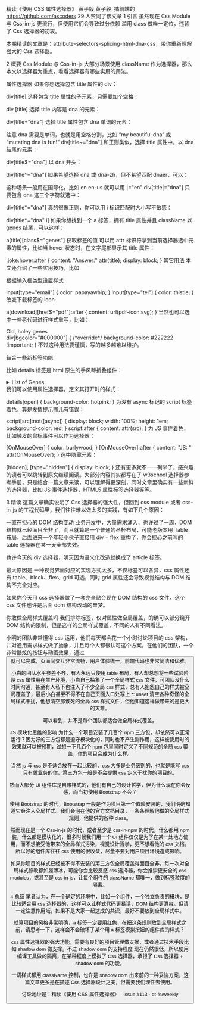 精读《使用 CSS 属性选择器》
黄子毅
黄子毅
​
搞前端的 https://github.com/ascoders
29 人赞同了该文章
1 引言
虽然现在 Css Module 与 Css-in-js 更流行，但使用它们会导致过分依赖 滥用 class 做唯一定位，违背了 Css 选择器的初衷。

本期精读的文章是：attribute-selectors-splicing-html-dna-css，带你重新理解强大的 Css 选择器。

2 概要
Css Module 与 Css-in-js 大部分场景使用 className 作为选择器，那么本文以选择器为重点，看看选择器有哪些实用的用法。

属性选择器
如果你想选择包含 title 属性的 div：

div[title]
选择包含 title 属性的子元素，只需要加个空格：

div [title]
选择 title 内容是 dna 的元素：

div[title="dna"]
选择 title 属性包含 dna 单词的元素：

注意 dna 需要是单词，也就是用空格分割，比如 “my beautiful dna” 或 “mutating dna is fun!”
div[title~="dna"]
和正则类似，选择 title 属性中，以 dna 结尾的元素：

div[title$="dna"]
以 dna 开头：

div[title^="dna"]
如果希望选择 dna 或 dna-zh，但不希望匹配 dnaer，可以：

这种场景一般用在国际化，比如 en en-us 就可以用 |="en"
div[title|="dna"]
只要包含 dna 这三个字符就选中：

div[title*="dna"]
真的很像正则，你可以用 i 标识匹配时大小写不敏感：

div[title*="dna" i]
如果你想找到一个 a 标签，拥有 title 属性并且 className 以 genes 结尾，可以这样：

a[title][class$="genes"]
获取标签的值
可以用 attr 标识符拿到当前选择器选中元素的属性，比如当 hover 状态时，在文字尾部显示其 title 属性：

.joke:hover:after {
  content: "Answer:" attr(title);
  display: block;
}
其它用法
本文还介绍了一些实用技巧，比如

根据输入框类型设置样式

input[type="email"] {
  color: papayawhip;
}
input[type="tel"] {
  color: thistle;
}
改变下载标签的 icon

a[download][href$="pdf"]:after {
  content: url(pdf-icon.svg);
}
当然也可以选中一些老代码进行样式重写，比如：

<div bgcolor="#000000" color="#FFFFFF">Old, holey genes</div>
div[bgcolor="#000000"] {
  /*override*/
  background-color: #222222 !important;
}
不过这种用法要谨慎，写的越多越难以维护。

结合一些新标签功能

比如 details 标签是 html 原生的手风琴折叠组件：

<details> <summary>List of Genes</summary> Roddenberry Hackman </details>
我们可以使用属性选择器，定义其打开时的样式：

details[open] {
  background-color: hotpink;
}
为没有 async 标记的 script 标签着色，算是友情提示哪儿有错误：

script[src]:not([async]) {
  display: block;
  width: 100%;
  height: 1em;
  background-color: red;
}
script:after {
  content: attr(src);
}
为 JS 事件着色，比如触发的鼠标事件可以作为选择器：

[OnMouseOver] {
  color: burlywood;
}
[OnMouseOver]:after {
  content: "JS: " attr(OnMouseOver);
}
选中隐藏元素：

[hidden],
[type="hidden"] {
  display: block;
}
还有更多就不一一列举了，感兴趣的读者可以跳转到原文继续阅读。大部分内容其实都写在了 w3school 选择器参考手册，只是结合一篇文章来读，可以理解得更深刻，同时文章里确实有一些新鲜的选择器，比如 JS 事件选择器，HTML5 属性标签选择器等等。

3 精读
这篇文章确实说明了 Css 选择器的强大性，但回到 css module 或者 css-in-js 的工程代码里，我们往往难以做太多的实践，有如下几个原因：

一直在担心的 DOM 结构变动
业务开发中，大量需求涌入，也许过了一周，DOM 结构就已经面目全非了，而且就算是一个普通的圣杯布局，可能老版本用 Table 布局，后面进来一个年轻小伙子直接用 div + flex 重构了，你会担心之前写的 table 选择器在某一天全部失效。

也许今天的 div 选择器，明天因为语义化改造就换成了 article 标签。

最大原因是 一种视觉界面对应的实现方式太多，不仅标签可以各异，css 属性还有 table、block、flex、grid 可选，同时 grid 属性还会导致视觉结构与 DOM 结构不完全对应。

如果你今天用 css 选择器做了一套完全贴合现在 DOM 结构的 css 文件，这个 css 文件也许是后面 dom 结构改动的噩梦。

你敢做全局样式覆盖吗
我们排除标签，仅对属性做全局覆盖，的确可以部分绕开 DOM 结构的限制，但是这样的全局样式覆盖，不同的人有不同看法。

小明的团队非常懂得 css 运用，他们每天都会花一个小时讨论项目的 css 架构，并对通用需求样式做了抽象，并且每个人都很认可这个方案，在他们的团队，一个非常酷炫的按钮与动画效果，通过 <button animate /> 就可以完成，页面间交互非常流畅，用户体验统一，前端代码也非常简洁和优雅。

小白的团队水平参差不齐，有人永远只使用 table 布局，有人却总想将一些试验阶段 css 属性用在生产环境，小白自己抽象了一个全局样式 css 文件，可团队没什么时间沟通，甚至有人私下也注入了不少全局 css 样式，总有人抱怨自己的样式被全局覆盖了，最后小白甚至不得不在自己页面入口处写上 *: unset 清空各种奇怪的全局样式干扰，他想清空那该死的全局 css 样式文件，但他知道这样做带来的是更大的灾难。

可以看到，并不是每个团队都适合做全局样式覆盖。

JS 模块化思维的影响
为什么一个项目安装了几百个 npm 三方包，却依然可以正常运行？因为好的三方包都是遵守模块化的，同时也不产生副作用，这样被使用时的效果就可以被预期，试想一下几百个 npm 包里同时定义了不同规范的全局 css 覆盖，你的项目会成为什么样。

当然 js 与 css 是不适合放在一起比较的，css 大多是业务级别的，也就是能写 css 只有做业务的你，第三方包一般是不会提供 css 定义干扰你的项目的。

然而大部分 UI 组件库是自带样式的，他们有自己的设计哲学，但为什么现在你会反感，而当初使用 Bootstrap 不会？

使用 Bootstrap 的时代，Bootstrap 一般是作为项目第一个依赖安装的，我们明确知道它会注入全局样式。我们会泡在他的官方文档目录，一条条理解他做的全局样式规则，他提供的各种 class。

然而现在是一个 Css-in-js 的时代，或者至少是 css-in-npm 的时代，什么都用 npm 装，什么都是模块化的，很多时候我们用一个 UI 组件仅仅是为了在某一处地方使用，而不想接受他带来的全局样式污染，视觉设计哲学，更不想看他的 css 文档。所以好的组件库往往 css 使用的很收敛，尽量不要对用户项目环境造成影响。

如果你项目的样式已经被不得不安装的第三方包全局覆盖得面目全非，每一次对全局样式修改都如履薄冰，可能你会比较反感 css 选择器，你会推崇更安全的 css modules，或甚至是 css-in-js，让每个组件的 className 都唯一，做到标签粒度的隔离。

4 总结
笔者认为，在一个确定的环境中，比如一个组件，一个独立负责的模块，是比较适合用 css 选择器的，这样可以让样式代码更易读，DOM 结构更清爽。但请一定注意作用域，如果不是大家一起达成的共识，最好不要放到全局样式中。

就算项目的风格非常明确，a 标签一定要用红色，在把这条规则放到全局样式之前，请思考一下，这样会不会破坏了某个用 a 标签模拟按钮的组件库的样式？

css 属性选择器的强大功能，需要有良好的项目管理做支撑，或者通过技术手段比如 shadow dom 做支撑。不过 shadow dom 的支持程度 现在仍然很低，所以使用编译工具做的隔离，在某种程度上模拟了 Css 选择器，承担了 Css 选择器 + shadow dom 的功能。

一切样式都用 className 控制，也许是 shadow dom 出来前的一种妥协方案，这篇文章更多是在描述 Css 选择器设计之美，但需要我们理性去使用。

讨论地址是：精读《使用 CSS 属性选择器》 · Issue #113 · dt-fe/weekly